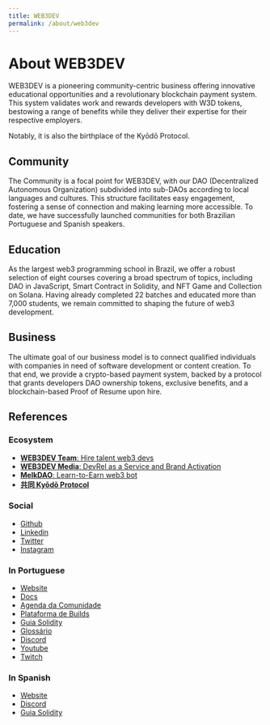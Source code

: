 ```yaml
---
title: WEB3DEV
permalink: /about/web3dev
---
```


# About WEB3DEV

WEB3DEV is a pioneering community-centric business offering innovative educational opportunities and a revolutionary blockchain payment system. This system validates work and rewards developers with W3D tokens, bestowing a range of benefits while they deliver their expertise for their respective employers. 

Notably, it is also the birthplace of the Kyōdō Protocol.

## Community

The Community is a focal point for WEB3DEV, with our DAO (Decentralized Autonomous Organization) subdivided into sub-DAOs according to local languages and cultures. This structure facilitates easy engagement, fostering a sense of connection and making learning more accessible. To date, we have successfully launched communities for both Brazilian Portuguese and Spanish speakers.

## Education

As the largest web3 programming school in Brazil, we offer a robust selection of eight courses covering a broad spectrum of topics, including DAO in JavaScript, Smart Contract in Solidity, and NFT Game and Collection on Solana. Having already completed 22 batches and educated more than 7,000 students, we remain committed to shaping the future of web3 development.

## Business

The ultimate goal of our business model is to connect qualified individuals with companies in need of software development or content creation. To that end, we provide a crypto-based payment system, backed by a protocol that grants developers DAO ownership tokens, exclusive benefits, and a blockchain-based Proof of Resume upon hire.

## References

### Ecosystem
- [**WEB3DEV Team**: Hire talent web3 devs](https://www.web3dev.team/)
- [**WEB3DEV Media**: DevRel as a Service and Brand Activation](https://www.web3dev.media/)
- [**MelkDAO**: Learn-to-Earn web3 bot](https://www.melkdao.xyz/)
- [**共同 Kyōdō Protocol**](https://kyodoprotocol.xyz)
### Social
- [Github](https://github.com/w3b3d3v/)
- [Linkedin](https://www.linkedin.com/company/81345004/)
- [Twitter](https://twitter.com/web3dev_)
- [Instagram](https://instagram.com/web3dev_)

### In Portuguese

- [Website](https://www.web3dev.com.br/)
- [Docs](https://pt.docs.w3d.community/)
- [Agenda da Comunidade](https://l.web3dev.com.br/agendacomunidade)
- [Plataforma de Builds](https://build.w3d.community/)
- [Guia Solidity](https://solidity.w3d.community/)
- [Glossário](https://glossario.web3dev.com.br/)
- [Discord](https://pt.discord.w3d.community/)
- [Youtube](https://www.youtube.com/c/web3dev?sub_confirmation=1)
- [Twitch](https://www.twitch.tv/web3dev)

### In Spanish

- [Website](https://es.w3d.community/ )
- [Discord](https://es.discord.w3d.community/ )
- [Guia Solidity](https://solidity.w3d.community/es/)